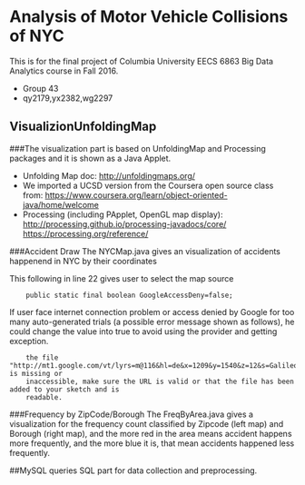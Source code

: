 # Analysis of Motor Vehicle Collisions of NYC
This is for the final project of Columbia University EECS 6863 Big Data Analytics course in Fall 2016.
* Group 43
* qy2179,yx2382,wg2297

## VisualizionUnfoldingMap

###The visualization part is based on UnfoldingMap and Processing packages and it is shown as a Java Applet.
* Unfolding Map doc: http://unfoldingmaps.org/
* We imported a UCSD version from the Coursera open source class from: https://www.coursera.org/learn/object-oriented-java/home/welcome
* Processing (including PApplet, OpenGL map display): http://processing.github.io/processing-javadocs/core/ 
https://processing.org/reference/

###Accident Draw
The NYCMap.java gives an visualization of accidents happenend in NYC by their coordinates

This following in line 22 gives user to select the map source
```
	public static final boolean GoogleAccessDeny=false;
```
If user face internet connection problem or access denied by Google for too many auto-generated trials (a possible error message shown as follows), he could change the value into true to avoid using the provider and getting exception.
```
	the file "http://mt1.google.com/vt/lyrs=m@116&hl=de&x=1209&y=1540&z=12&s=Galileo" is missing or 
    inaccessible, make sure the URL is valid or that the file has been added to your sketch and is
    readable.
```

###Frequency by ZipCode/Borough
The FreqByArea.java gives a visualization for the frequency count classified by Zipcode (left map) and Borough (right map), and the more red in the area means accident happens more frequently, and the more blue it is, that mean accidents happened less frequently.

##MySQL queries
SQL part for data collection and preprocessing.
